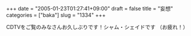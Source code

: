 +++
date = "2005-01-23T01:27:41+09:00"
draft = false
title = "妄想"
categories = ["baka"]
slug = "1334"
+++

CDTVをご覧のみなさんお久しぶりです！シャム・シェイドです
（お疲れ！）
